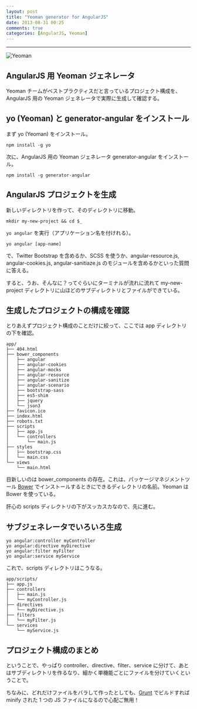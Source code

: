 ```yaml
---
layout: post
title: "Yeoman generator for AngularJS"
date: 2013-08-31 00:25
comments: true
categories: [AngularJS, Yeoman]
---
```


---

![Yeoman](https://github-camo.global.ssl.fastly.net/10c0f69d03b7ac184d77e8aaba4358a2d4791823/687474703a2f2f79656f6d616e2e696f2f6d656469612f79656f6d616e2d6d617374686561642e706e67)

## AngularJS 用 Yeoman ジェネレータ

Yeoman チームがベストプラクティスだと言っているプロジェクト構成を、AngularJS 用の Yeoman ジェネレータで実際に生成して確認する。

<!-- more -->


## yo (Yeoman) と generator-angular をインストール

まず yo (Yeoman) をインストール。

```
npm install -g yo
```

次に、AngularJS 用の Yeoman ジェネレータ generator-angular をインストール。

```
npm install -g generator-angular
```


## AngularJS プロジェクトを生成

新しいディレクトリを作って、そのディレクトリに移動。

```
mkdir my-new-project && cd $_
```

`yo angular` を実行（アプリケーション名を付けれる）。

```
yo angular [app-name]
```

で、Twitter Bootstrap を含めるか、SCSS を使うか、angular-resource.js, angular-cookies.js, angular-sanitiaze.js のモジュールを含めるかといった質問に答える。

すると、うお、そんなに？ってぐらいにターミナルが流れに流れて my-new-project ディレクトリに山ほどのサブディレクトリとファイルができている。


## 生成したプロジェクトの構成を確認

とりあえずプロジェクト構成のことだけに絞って、ここでは app ディレクトリの下を確認。

```
app/
├── 404.html
├── bower_components
│   ├── angular
│   ├── angular-cookies
│   ├── angular-mocks
│   ├── angular-resource
│   ├── angular-sanitize
│   ├── angular-scenario
│   ├── bootstrap-sass
│   ├── es5-shim
│   ├── jquery
│   └── json3
├── favicon.ico
├── index.html
├── robots.txt
├── scripts
│   ├── app.js
│   └── controllers
│       └── main.js
├── styles
│   ├── bootstrap.css
│   └── main.css
└── views
    └── main.html
```

目新しいのは bower_components の存在。これは、パッケージマネジメントツール [Bower](http://bower.io) でインストールするときにできるディレクトリの名前。Yeoman は Bower を使っている。

肝心の scripts ディレクトリの下がスッカスカなので、先に進む。


## サブジェネレータでいろいろ生成

```
yo angular:controller myController
yo angular:directive myDirective
yo angular:filter myFilter
yo angular:service myService
```

これで、scripts ディレクトリはこうなる。

```
app/scripts/
├── app.js
├── controllers
│   ├── main.js
│   └── myController.js
├── directives
│   └── myDirective.js
├── filters
│   └── myFilter.js
└── services
    └── myService.js
```


## プロジェクト構成のまとめ

ということで、やっぱり controller、directive、filter、service に分けて、あとはサブディレクトリを作るなり、細かく単機能ごとにファイルを分けていくということで。

ちなみに、どれだけファイルをバラして作ったとしても、[Grunt](http://gruntjs.com) でビルドすれば minify された 1 つの JS ファイルになるので心配ご無用！
